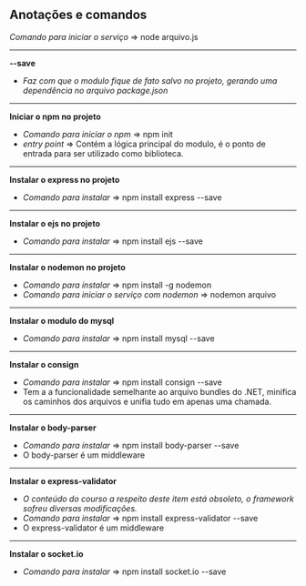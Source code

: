 ## Anotações e comandos

*Comando para iniciar o serviço* => node arquivo.js
***
**--save** 
 - *Faz com que o modulo fique de fato salvo no projeto, gerando uma dependência no arquivo package.json*
***
**Iniciar o npm no projeto**
 - *Comando para iniciar o npm* => npm init
 - *entry point* => Contém a lógica principal do modulo, é o ponto de entrada para ser utilizado como biblioteca.
***
**Instalar o express no projeto**
 - *Comando para instalar* => npm install express --save
***
**Instalar o ejs no projeto**
 - *Comando para instalar* => npm install ejs --save
***
**Instalar o nodemon no projeto**
 - *Comando para instalar* => npm install -g nodemon
 - *Comando para iniciar o serviço com nodemon* => nodemon arquivo
***
**Instalar o modulo do mysql**
 - *Comando para instalar* => npm install mysql --save
***
**Instalar o consign**
 - *Comando para instalar* => npm install consign --save
 - Tem a a funcionalidade semelhante ao arquivo bundles do .NET, minifica os caminhos dos arquivos e unifia tudo em apenas uma chamada.
 ***
**Instalar o body-parser**
 - *Comando para instalar* => npm install body-parser --save
 - O body-parser é um middleware
***
**Instalar o express-validator**
 - *O conteúdo do courso a respeito deste item está obsoleto, o framework sofreu diversas modificações.*
 - *Comando para instalar* => npm install express-validator --save
 - O express-validator é um middleware
***
**Instalar o socket.io**
 - *Comando para instalar* => npm install socket.io --save


